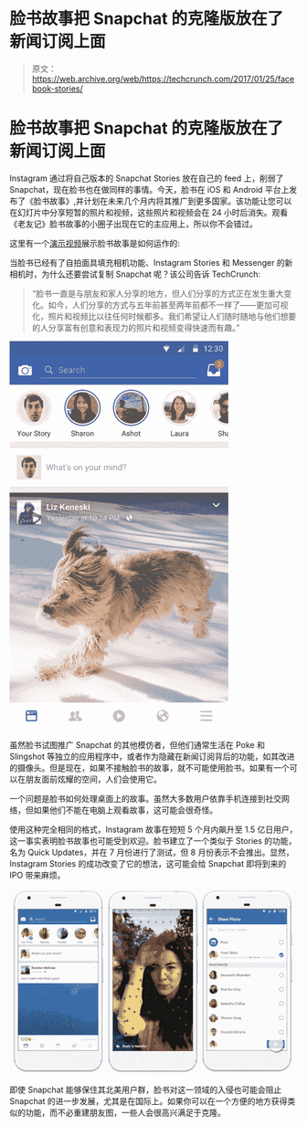# 脸书故事把 Snapchat 的克隆版放在了新闻订阅上面

> 原文：<https://web.archive.org/web/https://techcrunch.com/2017/01/25/facebook-stories/>

# 脸书故事把 Snapchat 的克隆版放在了新闻订阅上面

Instagram 通过将自己版本的 Snapchat Stories 放在自己的 feed 上，削弱了 Snapchat，现在脸书也在做同样的事情。今天，脸书在 iOS 和 Android 平台上发布了《脸书故事》,并计划在未来几个月内将其推广到更多国家。该功能让您可以在幻灯片中分享短暂的照片和视频，这些照片和视频会在 24 小时后消失。观看《老友记》脸书故事的小圈子出现在它的主应用上，所以你不会错过。

这里有一个[演示视频](https://web.archive.org/web/20230404070658/https://www.youtube.com/watch?v=qt058NPzqO0&feature=youtu.be)展示脸书故事是如何运作的:

当脸书已经有了自拍面具填充相机功能、Instagram Stories 和 Messenger 的新相机时，为什么还要尝试复制 Snapchat 呢？该公司告诉 TechCrunch:

> “脸书一直是与朋友和家人分享的地方，但人们分享的方式正在发生重大变化。如今，人们分享的方式与五年前甚至两年前都不一样了——更加可视化，照片和视频比以往任何时候都多。我们希望让人们随时随地与他们想要的人分享富有创意和表现力的照片和视频变得快速而有趣。”

![android-stories](img/d9268d327f1b0917bcfdb69c28b6b4f5.png)

虽然脸书试图推广 Snapchat 的其他模仿者，但他们通常生活在 Poke 和 Slingshot 等独立的应用程序中，或者作为隐藏在新闻订阅背后的功能，如其改进的摄像头。但是现在，如果不接触脸书的故事，就不可能使用脸书。如果有一个可以在朋友面前炫耀的空间，人们会使用它。

一个问题是脸书如何处理桌面上的故事。虽然大多数用户依靠手机连接到社交网络，但如果他们不能在电脑上观看故事，这可能会很奇怪。

使用这种完全相同的格式，Instagram 故事在短短 5 个月内飙升至 1.5 亿日用户，这一事实表明脸书故事也可能受到欢迎。脸书建立了一个类似于 Stories 的功能，名为 Quick Updates，并在 7 月份进行了测试，但 8 月份表示不会推出。显然，Instagram Stories 的成功改变了它的想法，这可能会给 Snapchat 即将到来的 IPO 带来麻烦。

![how-facebook-stories-works](img/8cede6b4f3790ccf0c971bf7539d512e.png)

即使 Snapchat 能够保住其北美用户群，脸书对这一领域的入侵也可能会阻止 Snapchat 的进一步发展，尤其是在国际上。如果你可以在一个方便的地方获得类似的功能，而不必重建朋友图，一些人会很高兴满足于克隆。